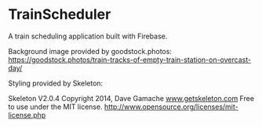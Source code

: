 # TrainScheduler
A train scheduling application built with Firebase.

Background image provided by goodstock.photos:
https://goodstock.photos/train-tracks-of-empty-train-station-on-overcast-day/

Styling provided by Skeleton:

Skeleton V2.0.4
Copyright 2014, Dave Gamache
www.getskeleton.com
Free to use under the MIT license.
http://www.opensource.org/licenses/mit-license.php
